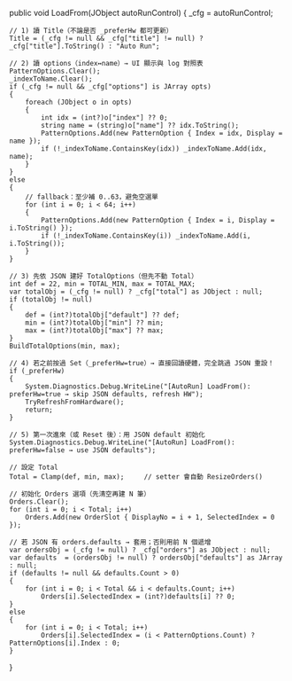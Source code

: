 public void LoadFrom(JObject autoRunControl)
{
    _cfg = autoRunControl;

    // 1) 讀 Title（不論是否 _preferHw 都可更新）
    Title = (_cfg != null && _cfg["title"] != null) ? _cfg["title"].ToString() : "Auto Run";

    // 2) 讀 options（index↔name）→ UI 顯示與 log 對照表
    PatternOptions.Clear();
    _indexToName.Clear();
    if (_cfg != null && _cfg["options"] is JArray opts)
    {
        foreach (JObject o in opts)
        {
            int idx = (int?)o["index"] ?? 0;
            string name = (string)o["name"] ?? idx.ToString();
            PatternOptions.Add(new PatternOption { Index = idx, Display = name });
            if (!_indexToName.ContainsKey(idx)) _indexToName.Add(idx, name);
        }
    }
    else
    {
        // fallback：至少補 0..63，避免空選單
        for (int i = 0; i < 64; i++)
        {
            PatternOptions.Add(new PatternOption { Index = i, Display = i.ToString() });
            if (!_indexToName.ContainsKey(i)) _indexToName.Add(i, i.ToString());
        }
    }

    // 3) 先依 JSON 建好 TotalOptions（但先不動 Total）
    int def = 22, min = TOTAL_MIN, max = TOTAL_MAX;
    var totalObj = (_cfg != null) ? _cfg["total"] as JObject : null;
    if (totalObj != null)
    {
        def = (int?)totalObj["default"] ?? def;
        min = (int?)totalObj["min"] ?? min;
        max = (int?)totalObj["max"] ?? max;
    }
    BuildTotalOptions(min, max);

    // 4) 若之前按過 Set（_preferHw=true）→ 直接回讀硬體，完全跳過 JSON 重設！
    if (_preferHw)
    {
        System.Diagnostics.Debug.WriteLine("[AutoRun] LoadFrom(): preferHw=true → skip JSON defaults, refresh HW");
        TryRefreshFromHardware();
        return;
    }

    // 5) 第一次進來（或 Reset 後）：用 JSON default 初始化
    System.Diagnostics.Debug.WriteLine("[AutoRun] LoadFrom(): preferHw=false → use JSON defaults");

    // 設定 Total
    Total = Clamp(def, min, max);     // setter 會自動 ResizeOrders()

    // 初始化 Orders 選項（先清空再建 N 筆）
    Orders.Clear();
    for (int i = 0; i < Total; i++)
        Orders.Add(new OrderSlot { DisplayNo = i + 1, SelectedIndex = 0 });

    // 若 JSON 有 orders.defaults → 套用；否則用前 N 個遞增
    var ordersObj = (_cfg != null) ? _cfg["orders"] as JObject : null;
    var defaults  = (ordersObj != null) ? ordersObj["defaults"] as JArray : null;
    if (defaults != null && defaults.Count > 0)
    {
        for (int i = 0; i < Total && i < defaults.Count; i++)
            Orders[i].SelectedIndex = (int?)defaults[i] ?? 0;
    }
    else
    {
        for (int i = 0; i < Total; i++)
            Orders[i].SelectedIndex = (i < PatternOptions.Count) ? PatternOptions[i].Index : 0;
    }
}